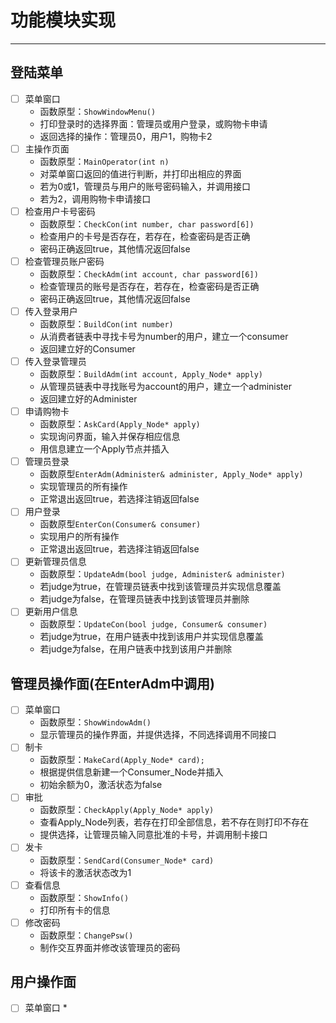 # 功能模块实现

---

## 登陆菜单
  
* [ ] 菜单窗口
  * 函数原型：`ShowWindowMenu()`
  * 打印登录时的选择界面：管理员或用户登录，或购物卡申请
  * 返回选择的操作：管理员0，用户1，购物卡2
* [ ] 主操作页面
  * 函数原型：`MainOperator(int n)`
  * 对菜单窗口返回的值进行判断，并打印出相应的界面
  * 若为0或1，管理员与用户的账号密码输入，并调用接口
  * 若为2，调用购物卡申请接口
* [ ] 检查用户卡号密码
  * 函数原型：`CheckCon(int number, char password[6])`
  * 检查用户的卡号是否存在，若存在，检查密码是否正确
  * 密码正确返回true，其他情况返回false
* [ ] 检查管理员账户密码
  * 函数原型：`CheckAdm(int account, char password[6])`
  * 检查管理员的账号是否存在，若存在，检查密码是否正确
  * 密码正确返回true，其他情况返回false
* [ ] 传入登录用户
  * 函数原型：`BuildCon(int number)`
  * 从消费者链表中寻找卡号为number的用户，建立一个consumer
  * 返回建立好的Consumer
* [ ] 传入登录管理员
  * 函数原型：`BuildAdm(int account, Apply_Node* apply)`
  * 从管理员链表中寻找账号为account的用户，建立一个administer
  * 返回建立好的Administer
* [ ] 申请购物卡
  * 函数原型：`AskCard(Apply_Node* apply)`
  * 实现询问界面，输入并保存相应信息
  * 用信息建立一个Apply节点并插入
* [ ] 管理员登录
  * 函数原型`EnterAdm(Administer& administer, Apply_Node* apply)`
  * 实现管理员的所有操作
  * 正常退出返回true，若选择注销返回false
* [ ] 用户登录
  * 函数原型`EnterCon(Consumer& consumer)`
  * 实现用户的所有操作
  * 正常退出返回true，若选择注销返回false
* [ ] 更新管理员信息
  * 函数原型：`UpdateAdm(bool judge, Administer& administer)`
  * 若judge为true，在管理员链表中找到该管理员并实现信息覆盖
  * 若judge为false，在管理员链表中找到该管理员并删除
* [ ] 更新用户信息
  * 函数原型：`UpdateCon(bool judge, Consumer& consumer)`
  * 若judge为true，在用户链表中找到该用户并实现信息覆盖
  * 若judge为false，在用户链表中找到该用户并删除

## 管理员操作面(在EnterAdm中调用)

* [ ] 菜单窗口
  * 函数原型：`ShowWindowAdm()`
  * 显示管理员的操作界面，并提供选择，不同选择调用不同接口
* [ ] 制卡
  * 函数原型：`MakeCard(Apply_Node* card);`
  * 根据提供信息新建一个Consumer_Node并插入
  * 初始余额为0，激活状态为false
* [ ] 审批
  * 函数原型：`CheckApply(Apply_Node* apply)`
  * 查看Apply_Node列表，若存在打印全部信息，若不存在则打印不存在
  * 提供选择，让管理员输入同意批准的卡号，并调用制卡接口
* [ ] 发卡
  * 函数原型：`SendCard(Consumer_Node* card)`
  * 将该卡的激活状态改为1
* [ ] 查看信息
  * 函数原型：`ShowInfo()`
  * 打印所有卡的信息
* [ ] 修改密码
  * 函数原型：`ChangePsw()`
  * 制作交互界面并修改该管理员的密码

## 用户操作面

* [ ] 菜单窗口
  * 
